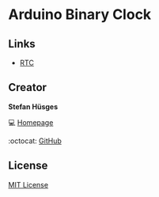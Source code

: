Arduino Binary Clock
====================

## Links

* [RTC][3]

## Creator

**Stefan Hüsges**

:computer: [Homepage][1]

:octocat: [GitHub][2]

## License

[MIT License](LICENSE)

[1]: http://www.mpcx.net
[2]: https://github.com/tronsha
[3]: https://learn.adafruit.com/ds1307-real-time-clock-breakout-board-kit/overview
